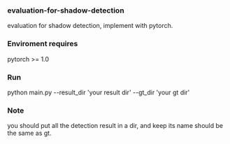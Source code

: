 ### evaluation-for-shadow-detection
evaluation for shadow detection, implement with pytorch.
### Enviroment requires
pytorch >= 1.0
### Run
python main.py --result_dir 'your result dir' --gt_dir 'your gt dir'
### Note
you should put all the detection result in a dir, and keep its name should be the same as gt.
